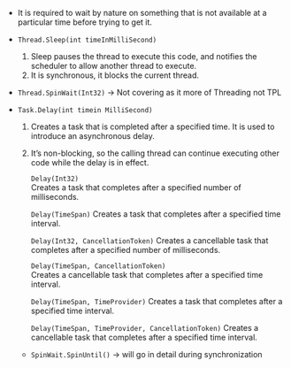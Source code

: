 * It is required to wait by nature on something that is not available at a particular time before trying to get it.
* `Thread.Sleep(int timeInMilliSecond)`
  1. Sleep pauses the thread to execute this code, and notifies the scheduler to allow another thread to execute.
  2. It is synchronous, it blocks the current thread.
     
* `Thread.SpinWait(Int32)` -> Not covering as it more of Threading not TPL
  
* `Task.Delay(int timein MilliSecond)`
  1. Creates a task that is completed after a specified time. It is used to introduce an asynchronous delay.
  2. It’s non-blocking, so the calling thread can continue executing other code while the delay is in effect.

      `Delay(Int32)`	
      Creates a task that completes after a specified number of milliseconds.
      
      `Delay(TimeSpan)`	
      Creates a task that completes after a specified time interval.
      
      `Delay(Int32, CancellationToken)`	
      Creates a cancellable task that completes after a specified number of milliseconds.
      
      `Delay(TimeSpan, CancellationToken)`	
      Creates a cancellable task that completes after a specified time interval.
      
      `Delay(TimeSpan, TimeProvider)`
      Creates a task that completes after a specified time interval.
      
      `Delay(TimeSpan, TimeProvider, CancellationToken)`
      Creates a cancellable task that completes after a specified time interval.

  * `SpinWait.SpinUntil()` -> will go in detail during synchronization
